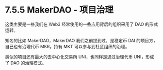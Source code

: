# 7.5.5 MakerDAO - 项目治理

这类主要是一些我们在 Web3 经常使用的一些应用背后的组织采用了 DAO 的形式运转。

知名的比如 MakerDAO，MakerDAO 我们之前提到过，是稳定币 DAI 的项目方，自己也有治理代币 MKR，持有 MKT 可以参与到社区组织的治理。

类似的项目还有最大的去中心化交易所 UNI，也同样是通过治理代币 UNI，形成了 DAO 的治理模式。